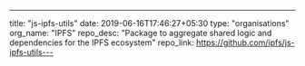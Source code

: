 ---
title: "js-ipfs-utils"
date: 2019-06-16T17:46:27+05:30
type: "organisations"
org_name: "IPFS"
repo_desc: "Package to aggregate shared logic and dependencies for the IPFS ecosystem"
repo_link: https://github.com/ipfs/js-ipfs-utils---